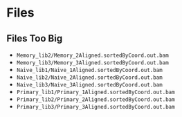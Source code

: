 # Files

## Files Too Big
* `Memory_lib2/Memory_2Aligned.sortedByCoord.out.bam`
* `Memory_lib3/Memory_3Aligned.sortedByCoord.out.bam`
* `Naive_lib1/Naive_1Aligned.sortedByCoord.out.bam`
* `Naive_lib2/Naive_2Aligned.sortedByCoord.out.bam`
* `Naive_lib3/Naive_3Aligned.sortedByCoord.out.bam`
* `Primary_lib1/Primary_1Aligned.sortedByCoord.out.bam`
* `Primary_lib2/Primary_2Aligned.sortedByCoord.out.bam`
* `Primary_lib3/Primary_3Aligned.sortedByCoord.out.bam`
